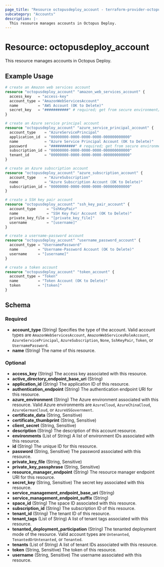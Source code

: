 ```yaml
---
page_title: "Resource octopusdeploy_account - terraform-provider-octopusdeploy"
subcategory: "Accounts"
description: |-
  This resource manages accounts in Octopus Deploy.
---
```


# Resource: octopusdeploy_account

This resource manages accounts in Octopus Deploy.

## Example Usage

```terraform
# create an Amazon web services account
resource "octopusdeploy_account" "amazon_web_services_account" {
  access_key   = "access-key"
  account_type = "AmazonWebServicesAccount"
  name         = "AWS Account (OK to Delete)"
  secret_key   = "###########" # required; get from secure environment/store
}

# create an Azure service principal account
resource "octopusdeploy_account" "azure_service_principal_account" {
  account_type    = "AzureServicePrincipal"
  application_id  = "00000000-0000-0000-0000-000000000000"
  name            = "Azure Service Principal Account (OK to Delete)"
  password        = "###########" # required; get from secure environment/store
  subscription_id = "00000000-0000-0000-0000-000000000000"
  tenant_id       = "00000000-0000-0000-0000-000000000000"
}

# create an Azure subscription account
resource "octopusdeploy_account" "azure_subscription_account" {
  account_type    = "AzureSubscription"
  name            = "Azure Subscription Account (OK to Delete)"
  subscription_id = "00000000-0000-0000-0000-000000000000"
}

# create a SSH key pair account
resource "octopusdeploy_account" "ssh_key_pair_account" {
  account_type     = "SshKeyPair"
  name             = "SSH Key Pair Account (OK to Delete)"
  private_key_file = "[private_key_file]"
  username         = "[username]"
}

# create a username-password account
resource "octopusdeploy_account" "username_password_account" {
  account_type = "UsernamePassword"
  name         = "Username-Password Account (OK to Delete)"
  username     = "[username]"
}

# create a token account
resource "octopusdeploy_account" "token_account" {
  account_type = "Token"
  name         = "Token Account (OK to Delete)"
  token        = "[token]"
}
```

<!-- schema generated by tfplugindocs -->
## Schema

### Required

- **account_type** (String) Specifies the type of the account. Valid account types are `AmazonWebServicesAccount`, `AmazonWebServicesRoleAccount`, `AzureServicePrincipal`, `AzureSubscription`, `None`, `SshKeyPair`, `Token`, or `UsernamePassword`.
- **name** (String) The name of this resource.

### Optional

- **access_key** (String) The access key associated with this resource.
- **active_directory_endpoint_base_uri** (String)
- **application_id** (String) The application ID of this resource.
- **authentication_endpoint** (String) The authentication endpoint URI for this resource.
- **azure_environment** (String) The Azure environment associated with this resource. Valid Azure environments are `AzureCloud`, `AzureChinaCloud`, `AzureGermanCloud`, or `AzureUSGovernment`.
- **certificate_data** (String, Sensitive)
- **certificate_thumbprint** (String, Sensitive)
- **client_secret** (String, Sensitive)
- **description** (String) The description of this account resource.
- **environments** (List of String) A list of environment IDs associated with this resource.
- **id** (String) The unique ID for this resource.
- **password** (String, Sensitive) The password associated with this resource.
- **private_key_file** (String, Sensitive)
- **private_key_passphrase** (String, Sensitive)
- **resource_manager_endpoint** (String) The resource manager endpoint URI for this resource.
- **secret_key** (String, Sensitive) The secret key associated with this resource.
- **service_management_endpoint_base_uri** (String)
- **service_management_endpoint_suffix** (String)
- **space_id** (String) The space ID associated with this resource.
- **subscription_id** (String) The subscription ID of this resource.
- **tenant_id** (String) The tenant ID of this resource.
- **tenant_tags** (List of String) A list of tenant tags associated with this resource.
- **tenanted_deployment_participation** (String) The tenanted deployment mode of the resource. Valid account types are `Untenanted`, `TenantedOrUntenanted`, or `Tenanted`.
- **tenants** (List of String) A list of tenant IDs associated with this resource.
- **token** (String, Sensitive) The token of this resource.
- **username** (String, Sensitive) The username associated with this resource.


